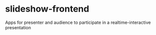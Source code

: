 # slideshow-frontend
Apps for presenter and audience to participate in a realtime-interactive presentation
